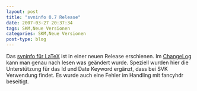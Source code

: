 ```yaml
---
layout: post
title: "svninfo 0.7 Release"
date: 2007-03-27 20:37:34
tags: SKM,Neue Versionen
categories: SKM,Neue Versionen
post-type: blog
---
```

Das <a href="http://freshmeat.net/redir/svninfo/57328/url_homepage/svninfo">svninfo für LaTeX</a> ist in einer neuen Release erschienen. Im <a href="http://www.brucker.ch/projects/svninfo/download/ChangeLog"  title="ChangeLog">ChangeLog</a> kann man genau nach lesen was geändert wurde.
Speziell wurden hier die Unterstützung für das Id und Date Keyword ergänzt, dass bei SVK Verwendung findet. Es wurde auch eine Fehler im Handling mit fancyhdr beseitigt.
